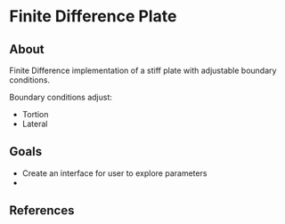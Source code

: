 # Finite Difference Plate


## About

Finite Difference implementation of a stiff plate with adjustable boundary conditions.

Boundary conditions adjust:

- Tortion
- Lateral

## Goals

- Create an interface for user to explore parameters
- 

## References
